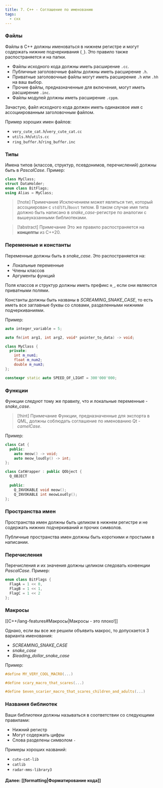 ```yaml
---
title: 7. C++ - Соглашение по именованию
tags:
  - cxx
---
```

### Файлы
Файлы в С++ должны именоваться в нижнем регистре и могут содержать нижние подчеркивания (`_`). Это правило также распостраняется и на папки.

- Файлы исходного кода должны иметь расширение `.cc`.
- Публичные заголовочные файлы должны иметь расширение `.h`.
- Приватные заголовочные файлы могут иметь расширение `.h` или `.hh` на ваш выбор.
- Прочие файлы, предназначенные для включения, могут иметь расширение `.inc`.
- Файлы модулей должны иметь расширение `.cppm`.

Зачастую, файл исходного кода должен иметь одинаковое имя с ассоциированным заголовочным файлом.

Пример хороших имен файлов:
- `very_cute_cat.h`/`very_cute_cat.cc`
- `utils.hh`/`utils.cc`
- `ring_buffer.h`/`ring_buffer.inc`

### Типы
Имена типов (классов, структур, псевдонимов, перечислений) должны быть в *PascalCase*. 
Пример:
```cpp
class MyClass;
struct DataHolder;
enum class BitFlags;
using Alias = MyClass;
```

> [!note] Примечание
> Исключением может являться тип, который ассоциирован с `std`/`STL`/`Boost` типом. В таком случае имя типа должно быть написано в *snake_case*-регистре по аналогии с вышеуказанными библиотеками.

> [!abstract] Примечание
> Это же правило распостраняется на **концепты** из С++20.

### Переменные и константы 
Переменные должны быть в *snake_case*. Это распостраняется на:
- Локальные переменные
- Члены классов
- Аргументы функций

Поля классов и структур должны иметь префикс `m_`, если они являются приватными полями.

Константы должны быть названы в *SCREAMING_SNAKE_CASE*, то есть иметь все заглавные буквы со словами, разделенными нижними подчеркиваниями.

Пример:
```cpp
auto integer_variable = 5;

auto fn(int arg1, int arg2, void* pointer_to_data) -> void;

class MyClass {
  private:
    int m_num1;
    float m_num2;
    double m_num3;
};

constexpr static auto SPEED_OF_LIGHT = 300'000'000;
```

### Функции
Функции следуют тому же правилу, что и локальные переменные - *snake_case*.

> [!hint] Примечание
> Функции, предназначенные для экспорта в QML, должны соблюдать соглашение по именованию Qt - *camelCase*.

Пример:
```cpp
class Cat {
  public:
    auto meow() -> void;
    auto meow_loudly() -> int;
};

class CatWrapper : public QObject {
  Q_OBJECT
  
  public:
    Q_INVOKABLE void meow();
    Q_INVOKABLE int meowLoudly();
};
```

### Пространства имен
Пространства имен должны быть целиком в нижнем регистре и не содержать нижних подчеркиваний и прочих символов.

Публичные пространства имен должны быть короткими и простыми в написании.

### Перечисления
Перечисления и их значения должны целиком следовать конвенции *PascalCase*.
Пример:
```cpp
enum class BitFlags {
  FlagA = 1 << 0,
  FlagB = 1 << 1,
  FlagC = 1 << 2
};
```

### Макросы
[[C++/lang-features#Макросы|Макросы - это плохо!]]

Однако, если вы все же решили объявить макрос, то допускается 3 варианта именования:
- *SCREAMING_SNAKE_CASE*
- *snake_case*
- *$leading_dollar_snake_case*

Пример:
```cpp
#define MY_VERY_COOL_MACRO(...)

#define scary_macro_that_scares(...)

#define $even_scarier_macro_that_scares_children_and_adults(...)
```

### Названия библиотек
Ваши библиотеки должны называться в соответствии со следующими правилами:
- Нижний регистр
- Могут содержать цифры
- Слова разделены символом `-`

Примеры хороших названий:
- `cute-cat-lib`
- `catlib`
- `radar-mms-library3`

#### Далее: [[formatting|Форматирование кода]]